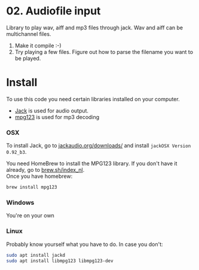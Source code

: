 # 02. Audiofile input
Library to play wav, aiff and mp3 files through jack. Wav and aiff can be multichannel files.

01. Make it compile :-)
02. Try playing a few files. Figure out how to parse the filename you want to be played.


# Install
To use this code you need certain libraries installed on your computer.

- [Jack](http://jackaudio.org) is used for audio output.
- [mpg123](https://www.mpg123.de) is used for mp3 decoding

### OSX
To install Jack, go to [jackaudio.org/downloads/](http://jackaudio.org/downloads/) and install `jackOSX Version 0.92_b3`.

You need HomeBrew to install the MPG123 library. If you don't have it already, go to [brew.sh/index_nl](https://brew.sh/index_nl).  
Once you have homebrew:
``` BASH
brew install mpg123
```

### Windows
You're on your own

### Linux
Probably know yourself what you have to do. In case you don't:
``` BASH
sudo apt install jackd
sudo apt install libmpg123 libmpg123-dev
```
